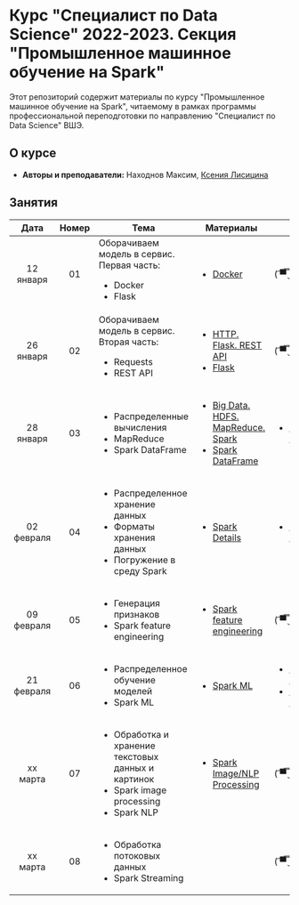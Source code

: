 # Курс "Специалист по Data Science" 2022-2023. Секция "Промышленное машинное обучение на Spark"

Этот репозиторий содержит материалы по курсу "Промышленное машинное обучение на Spark", читаемому в рамках программы профессиональной переподготовки по направлению "Специалист по Data Science" ВШЭ.

## О курсе

* **Авторы и преподаватели:** Находнов Максим, [Ксения Лисицина](https://github.com/ksenilis/Spark_hse_DPO)

## Занятия

|    Дата    | Номер | Тема                                                         | Материалы                                                    | ДЗ                                                           |
| :--------: | :---: | ------------------------------------------------------------ | ------------------------------------------------------------ | ------------------------------------------------------------ |
| 12 января  |  01   | Оборачиваем модель в сервис. Первая часть:<ul><li>Docker</li><li>Flask</li></ul> | <ul><li>[Docker](Seminars/Seminar%2001/Docker)</li></ul>     | ( ͡▀̿ ̿ ͜ʖ ͡▀̿ ̿ )                                                  |
| 26 января  |  02   | Оборачиваем модель в сервис. Вторая часть:<ul><li>Requests</li><li>REST API</li></ul> | <ul><li>[HTTP. Flask. REST API](Seminars/Seminar%2002/HTTP.%20Flask.%20REST%20API.ipynb)</li><li>[Flask](Seminars/Seminar%2002/Flask)</li></ul> | ( ͡▀̿ ̿ ͜ʖ ͡▀̿ ̿ )                                                  |
| 28 января  |  03   | <ul><li>Распределенные вычисления</li><li>MapReduce</li><li>Spark DataFrame</li></ul> | <ul><li>[Big Data. HDFS. MapReduce. Spark](Seminars/Seminar%2003/Big%20Data.%20HDFS.%20MapReduce.%20Spark.pdf)</li><li>[Spark DataFrame](Seminars/Seminar%2003/Spark%20DataFrame%20Basics.ipynb)</li></ul> | <ul><li>[Spark DataFrame](Tasks/Task%2001/Task%2001.ipynb)</li></ul> |
| 02 февраля |  04   | <ul><li>Распределенное хранение данных</li><li>Форматы хранения данных</li><li>Погружение в среду Spark</li></ul> | <ul><li>[Spark Details](Seminars/Seminar%2004/Spark%20Details.ipynb)</li></ul> | <ul><li>[Spark Details](Tasks/Task%2002/Task%2002.ipynb)</li></ul> |
| 09 февраля |  05   | <ul><li>Генерация признаков</li><li>Spark feature engineering</li></ul> | <ul><li>[Spark feature engineering](Seminars/Seminar%2005/Feature%20Engineering.ipynb)</li></ul>  | ( ͡▀̿ ̿ ͜ʖ ͡▀̿ ̿ )                                                  |
| 21 февраля |  06   | <ul><li>Распределенное обучение моделей</li><li>Spark ML</li></ul> | <ul><li>[Spark ML](Seminars/Seminar%2006/Spark%20ML.ipynb)</li></ul>  | <ul><li>[Pandas Pipeline](Tasks/Task%2003/%5BPandas%5D%20Task%2003.ipynb)</li><li>[Spark Pipeline](Tasks/Task%2003/%5BSpark%5D%20Task%2003.ipynb)</li></ul>     |
| xx марта   |  07   | <ul><li>Обработка и хранение текстовых данных и картинок</li><li>Spark image processing</li><li>Spark NLP</li></ul> |     <ul><li>[Spark Image/NLP Processing](Seminars/Seminar%2007/Spark%20image%20processing.%20Spark%20NLP.ipynb)</li></ul>       | ( ͡▀̿ ̿ ͜ʖ ͡▀̿ ̿ )                                                  |
| xx марта   |  08   | <ul><li>Обработка потоковых данных</li><li>Spark Streaming</li></ul> |                                                              | ( ͡▀̿ ̿ ͜ʖ ͡▀̿ ̿ )                                                  |
